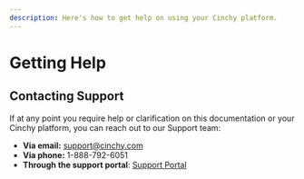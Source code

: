 ```yaml
---
description: Here's how to get help on using your Cinchy platform.
---
```


# Getting Help

## Contacting Support

If at any point you require help or clarification on this documentation or your Cinchy platform, you can reach out to our Support team:

* **Via email:** support@cinchy.com
* **Via phone:** 1-888-792-6051
* **Through the support portal**: [Support Portal](http://support.cinchy.com/)



